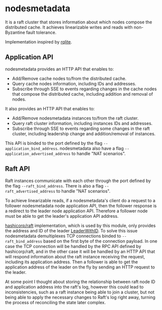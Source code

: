 # nodesmetadata

It is a raft cluster that stores information about which nodes compose the distributed cache.
It achieves linearizable writes and reads with non-Byzantine fault tolerance.

Implementation inspired by [rqlite](https://github.com/rqlite/rqlite).

## Application API

nodesmetadata provides an HTTP API that enables to:

- Add/Remove cache nodes to/from the distributed cache.
- Query cache nodes information, including IDs and addresses.
- Subscribe through SSE to events regarding changes in the cache nodes that compose the distributed cache, including addition and removal of nodes.

It also provides an HTTP API that enables to:

- Add/Remove nodesmetadata instances to/from the raft cluster.
- Query raft cluster information, including instances IDs and addresses.
- Subscribe through SSE to events regarding some changes in the raft cluster, including leadership change and addition/removal of instances.

This API is binded to the port defined by the flag `--application_bind_address`.
nodesmetadata also have a flag `--application_advertised_address` to handle "NAT scenarios".

## Raft API

Raft instances communicate with each other through the port defined by the flag `--raft_bind_address`.
There is also a flag `--raft_advertised_address` to handle "NAT scenarios".

To achieve linearizable reads, if a nodesmetadata's client do a request to a follower nodesmetadata node application API, then the follower response is a redirect to the leader node application API.
Therefore a follower node must be able to get the leader's application API address.

[hashicorp/raft](https://github.com/hashicorp/raft) implementation, which is used by this module, only provides the address and ID of the leader [LeaderWithID](https://pkg.go.dev/github.com/hashicorp/raft#Raft.LeaderWithID). 
To solve this issue nodesmetadata demultiplexes TCP connections binded to `--raft_bind_address` based on the first byte of the connection payload.
In one case the TCP connection will be handled by the RPC API defined by hashicorp/raft, and in the other case it will be handled by an HTTP API that will respond information about the raft instance receiving the request, including its application address.
Then a follower is able to get the application address of the leader on the fly by sending an HTTP request to the leader.

At some point I thought about storing the relationship between raft node ID and application address into the raft's log, however this could lead to inconsistencies, such as a raft instance being able to join a cluster, but not being able to apply the necessary changes to Raft's log right away, turning the process of reconciling the state later complex.
